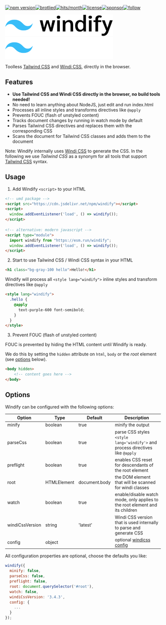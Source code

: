 [![npm version](https://img.shields.io/npm/v/windify?logo=npm&style=flat-square)](https://www.npmjs.com/package/windify/)[![brotlied](https://img.badgesize.io/https://cdn.jsdelivr.net/npm/windify.svg?compression=brotli&label=brotlied&max=1500&softmax=1000&style=flat-square)](https://www.jsdelivr.com/package/npm/windify)[![hits/month](https://data.jsdelivr.com/v1/package/npm/windify/badge)](https://www.jsdelivr.com/package/npm/windify)[![license](https://img.shields.io/github/license/danieldietrich/copy?style=flat-square)](https://opensource.org/licenses/MIT/)[![sponsor](https://img.shields.io/badge/GitHub-💖Sponsors-b5b7b9?logo=github&style=flat-square)](https://github.com/sponsors/danieldietrich)[![follow](https://img.shields.io/twitter/follow/danieldietrich?logo=twitter&style=flat-square)](https://twitter.com/danieldietrich/)

<p>
  <a href="https://windify.tw/#gh-light-mode-only" target="_blank">
    <img src="./public/windify-light.svg" alt="Tailwind CSS" width="350" height="70">
  </a>
  <a href="https://windify.tw/#gh-dark-mode-only" target="_blank">
    <img src="./public/windify-dark.svg" alt="Tailwind CSS" width="350" height="70">
  </a>
</p>

Toolless [Tailwind CSS](https://tailwindcss.com) and [Windi CSS](https://windicss.org), directly in the browser.

## Features

* **Use Tailwind CSS and Windi CSS directly in the browser, no build tools needed!**
* No need to learn anything about NodeJS, just edit and run index.html
* Processes all inline styles and transforms directives like `@apply`
* Prevents FOUC (flash of unstyled content)
* Tracks document changes by running in watch mode by default
* Parses Tailwind CSS directives and replaces them with the corresponding CSS
* Scans the document for Tailwind CSS classes and adds them to the document

Note: Windify internally uses [Windi CSS](https://windicss.org) to generate the CSS. In the following we use _Tailwind CSS_ as a synonym for all tools that support [Tailwind CSS](https://tailwindcss.com) syntax.

## Usage

1. Add Windify `<script>` to your HTML

```html
<!-- umd package -->
<script src="https://cdn.jsdelivr.net/npm/windify"></script>
<script>
  window.addEventListener('load', () => windify());
</script>

<!-- alternative: modern javascript -->
<script type="module">
  import windify from "https://esm.run/windify";
  window.addEventListener('load', () => windify());
</script>
```

2. Start to use Tailwind CSS / Windi CSS syntax in your HTML

```html
<h1 class="bg-gray-100 hello">Hello!</h1>
```

Windify will process all `<style lang="windify">` inline styles and transform directives like `@apply`

```html
<style lang="windify">
  .hello {
    @apply
      text-purple-600 font-semibold;
    }
  }
</style>    
```

3. Prevent FOUC (flash of unstyled content)

FOUC is prevented by hiding the HTML content until Windify is ready.

We do this by setting the `hidden` attribute on `html`, `body` or the _root_ element (see [options](#options) below).

```html
<body hidden>
    <!-- content goes here -->
</body>
```

## Options

Windify can be configured with the following options:

| Option | Type | Default | Description |
| --- | --- | --- | --- |
| minify | boolean | true | minify the output |
| parseCss | boolean | true | parse CSS styles `<style lang='windify'>` and process directives like `@apply` |
| preflight | boolean | true | enables CSS reset for descendants of the root element |
| root | HTMLElement | document.body | the DOM element that will be scanned for windi classes |
| watch | boolean | true | enable/disable watch mode, only applies to the root element and its children |
| windiCssVersion | string | 'latest' | Windi CSS version that is used internally to parse and generate CSS |
| config | object | | optional [windicss config](https://windicss.org/guide/configuration.html) |

All configuration properties are optional, choose the defaults you like:

```js
windify({
  minify: false,
  parseCss: false,
  preflight: false,
  root: document.querySelector('#root'),
  watch: false,
  windiCssVersion: '3.4.3',
  config: {
    ...
  }
});
```
